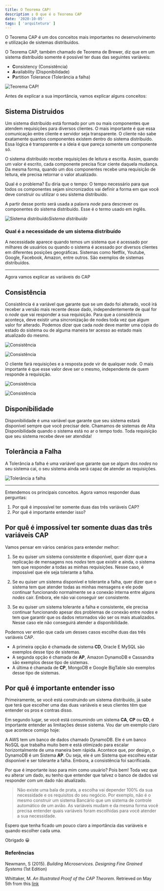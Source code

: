 ```yaml
---
title: O Teorema CAP!
description : O que é o Teorema CAP
date: '2020-10-05'
tags: [ 'arquitetura' ]
---
```


O Teorema CAP é um dos conceitos mais importantes no desenvolvimento e utilização de sistemas distribuídos.

O Teorema CAP, também chamado de Teorema de Brewer, diz que em um sistema distribuído somente é possível ter duas das seguintes variáveis:

- **C**onsistency (Consistência)
- **A**vailability (Disponibilidade)
- **P**artition Tolerance (Tolerância a falha)

![Teorema CAP!](assets/cap_theorem.png)

Antes de explicar a sua importância, vamos explicar alguns conceitos:

## Sistema Distruidos

Um sistema distribuído está formado por um ou mais componentes que atendem requisições para diversos clientes. O mais importante é que essa comunicação entre cliente e servidor seja transparente. O cliente não sabe exatamente quantos componentes existem dentro do sistema distribuído. Essa lógica é transparente e a ideia é que pareça somente um componente só.

O sistema distribuído recebe requisições de leitura e escrita. Assim, quando um valor é escrito, cada componente precisa ficar ciente daquela mudança. Da mesma forma, quando um dos componentes recebe uma requisição de leitura, ele precisa retornar o valor atualizado.

Qual é o problema? Eu diria que o tempo: O tempo necessário para que todos os componentes sejam sincronizados vai definir a forma em que você deve construir ou utilizar o seu sistema distribuído.

A partir desse ponto será usada a palavra *node* para descrever os componentes do sistema distribuído. Esse é o termo usado em inglês.

![Sistema distribuído](assets/distributed_sys.png)*Sistema distribuído*

### Qual é a necessidade de um sistema distribuído

A necessidade aparece quando temos um sistema que é acessado por milhares de usuários ou quando o sistema é acessado por diversos clientes em diferentes posições geográficas. Sistemas como Netflix, Youtube, Google, Facebook, Amazon, entre outros. São exemplos de sistemas distribuídos.

------------

Agora vamos explicar as variáveis do CAP

## Consistência

Consistência é a variável que garante que se um dado foi alterado, você irá receber a versão mais recente desse dado, independentemente de qual for o *node* que vai responder a sua requisição.
Para que a consistência aconteça, deve existir uma sincronização de nodes toda vez que algum valor for alterado. Podemos dizer que cada *node* deve manter uma cópia do estado do sistema ou de alguma maneira ter acesso ao estado mais atualizado do mesmo.

![Consistência](assets/consistency_1.png)

![Consistência](assets/consistency_2.png)

O cliente fará requisições e a resposta pode vir de qualquer *node*. O mais importante é que esse valor deve ser o mesmo, independente de quem responde à requisição.

![Consistência](assets/consistency_3.png)

![Consistência](assets/consistency_4.png)

## Disponibilidade

Disponibilidade é uma variável que garante que seu sistema estará disponível sempre que você precisar dele. Chamamos de sistemas de Alta Disponibilidade quando o sistema está no ar o tempo todo. Toda requisição que seu sistema recebe deve ser atendida!

## Tolerância a Falha

A Tolerância a falha é uma variável que garante que se algum dos *nodes* no seu sistema cai, o seu sistema ainda será capaz de atender as requisições.

![Tolerância a falha](assets/partition_tolerance.png)

------------

Entendemos os principais conceitos. Agora vamos responder duas perguntas:

1. Por quê é impossível ter somente duas das três variáveis CAP?
2. Por quê é importante entender isso?

## Por quê é impossível ter somente duas das três variáveis CAP

Vamos pensar em vários cenários para entender melhor:

1. Se eu quiser um sistema consistente e disponível, quer dizer que a replicação de mensagens nos *nodes* tem que existir e ainda, o sistema tem que responder a todas as minhas requisições. Nesse caso, é impossível que ele seja tolerante a falha.

2. Se eu quiser um sistema disponível e tolerante a falha, quer dizer que o sistema tem que atender todas as minhas mensagens e ele pode continuar funcionando normalmente se a conexão interna entre alguns *nodes* cair. Embora, ele não vai conseguir ser consistente.

3. Se eu quiser um sistema tolerante a falha e consistente, ele precisa continuar funcionando apesar dos problemas de conexão entre *nodes* e tem que garantir que os dados retornados vão ser os mais atualizados. Nesse caso ele não conseguirá atender a disponibilidade.

Podemos ver então que cada um desses casos escolhe duas das três variáveis CAP.

- A primeira opção é chamada de sistema **CD**, Oracle E MySQL são exemplos desse tipo de sistemas.
- A segunda opção é chamada de **AP**, Amazon DynamoDB e Cassandra são exemplos desse tipo de sistemas.
- A última é chamada de **CP**, MongoDB e Google BigTable são exemplos desse tipo de sistemas.

## Por quê é importante entender isso

Primeiramente, se você está construindo um sistema distribuído, já sabe que terá que escolher uma das duas variáveis e seus clientes têm que entender os pros e contras disso.

Em segundo lugar, se você está consumindo um sistema **CA**, **CP** ou **CD**, é importante entender as limitações desse sistema. Vou dar um exemplo claro que acontece comigo hoje:

A AWS tem um banco de dados chamado DynamoDB. Ele é um banco NoSQL que trabalha muito bem e está otimizado para escalar horizontalmente de uma maneira bem rápida. Acontece que, por design, o DynamoDB é um Sistema **AP**. Ou seja, ele é um Sistema que escolheu estar disponível e ser tolerante a falha. Embora, a consistência foi sacrificada.

Por que é importante isso para mim como usuário? Pois bem! Toda vez que eu alterar um dado, eu tenho que entender que talvez o banco de dados vai responder com um dado não atualizado.

> Não existe uma bala de prata, a escolha vai depender 100% da sua necessidade e os requisitos do seu negócio. Por exemplo, não é o mesmo construir um sistema Bancário que um sistema de controle automático de um avião. As variáveis mudam e da mesma forma você precisa entender quais variáveis foram escolhidas para você atender a sua necessidade.

Espero que tenha ficado um pouco claro a importância das variáveis e quando escolher cada uma.

Obrigado 😀

### Referências

Newmann, S (2015). *Building Microservices. Designing Fine Grained Systems* (1st Edition)

Whittaker, M. *An Illustrated Proof of the CAP Theorem*. Retrieved on May 5th from this [link](https://mwhittaker.github.io/blog/an_illustrated_proof_of_the_cap_theorem/)
